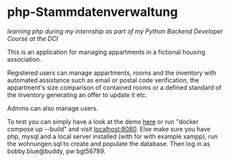 # php-Stammdatenverwaltung

*learning php during my internship as part of my Python Backend Developer Course at the DCI*

This is an application for managing appartments in a fictional housing association.

Registered users can manage appartments, rooms and the inventory with automated assistance such as email or postal code verification, the appartment's size comparison of contained rooms or a defined standard of the inventory generating an offer to update it etc.

Admins can also manage users.

To test you can simply have a look at the demo [here](https://stammdatenwebdeploy-production.up.railway.app/) or run "docker compose up --build" and visit [localhost:8080](http://localhost:8080). Else make sure you have php, mysql and a local server installed (with for with example xampp), run the wohnungen.sql to create and populate the database.
Then log in as bobby.blue@buddy, pw bgt56789.
